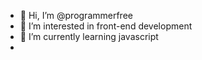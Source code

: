 - 👋 Hi, I’m @programmerfree
- 👀 I’m interested in front-end development
- 🌱 I’m currently learning javascript
- 
<!---
programmerfree/programmerfree is a ✨ special ✨ repository because its `README.md` (this file) appears on your GitHub profile.
You can click the Preview link to take a look at your changes.
--->
